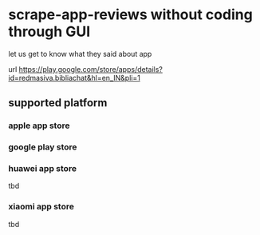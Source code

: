 # scrape-app-reviews without coding through GUI
let us get to know what they said about app


url https://play.google.com/store/apps/details?id=redmasiva.bibliachat&hl=en_IN&pli=1

## supported platform

### apple app store


### google  play store


### huawei app store

tbd

### xiaomi app store

tbd
